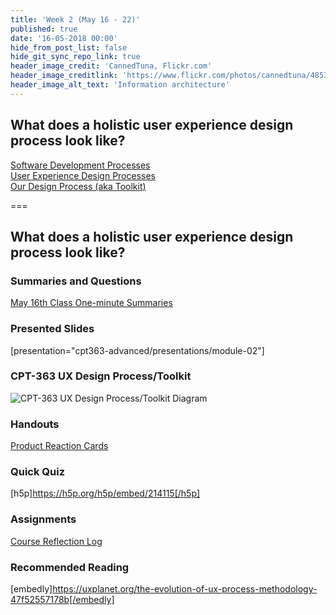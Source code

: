```yaml
---
title: 'Week 2 (May 16 - 22)'
published: true
date: '16-05-2018 00:00'
hide_from_post_list: false
hide_git_sync_repo_link: true
header_image_credit: 'CannedTuna, Flickr.com'
header_image_creditlink: 'https://www.flickr.com/photos/cannedtuna/4853380320/'
header_image_alt_text: 'Information architecture'
---
```


## What does a holistic user experience design process look like?
[Software Development Processes](../../presentations/module-02#/module-02-4)    
[User Experience Design Processes](../../presentations/module-02#/module-02-5)    
[Our Design Process (aka Toolkit)](../../presentations/module-02#/module-02-6)    

===

## **What does a holistic user experience design process look like?**

### Summaries and Questions  
[May 16th Class One-minute Summaries](https://canvas.sfu.ca/courses/55288/assignments)

### Presented Slides  
[presentation="cpt363-advanced/presentations/module-02"]

### CPT-363 UX Design Process/Toolkit
![CPT-363 UX Design Process/Toolkit Diagram](ux-design-process-v4.png)

### Handouts
[Product Reaction Cards](https://canvas.sfu.ca/courses/55288/files)  

### Quick Quiz
[h5p]https://h5p.org/h5p/embed/214115[/h5p]

### Assignments
[Course Reflection Log](https://canvas.sfu.ca/courses/55288/assignments)  

### Recommended Reading  
[embedly]https://uxplanet.org/the-evolution-of-ux-process-methodology-47f52557178b[/embedly]
